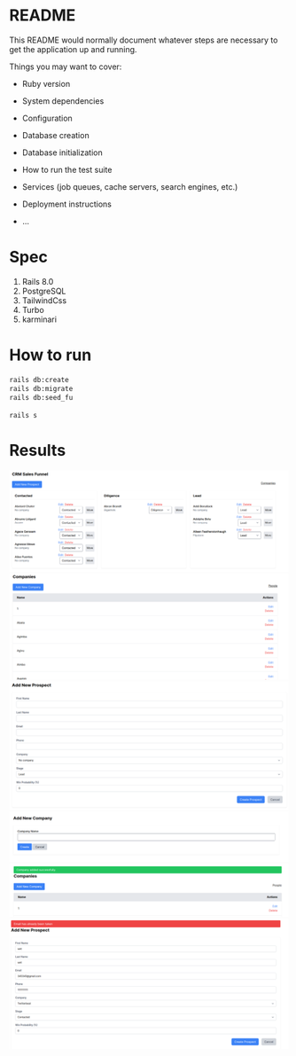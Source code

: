 # README

This README would normally document whatever steps are necessary to get the
application up and running.

Things you may want to cover:

* Ruby version

* System dependencies

* Configuration

* Database creation

* Database initialization

* How to run the test suite

* Services (job queues, cache servers, search engines, etc.)

* Deployment instructions

* ...

# Spec

1. Rails 8.0
2. PostgreSQL
3. TailwindCss
4. Turbo
5. karminari

# How to run

```
rails db:create
rails db:migrate
rails db:seed_fu

rails s
```

# Results

![alt text](image.png)
![alt text](image-1.png)
![alt text](image-2.png)
![alt text](image-3.png)
![alt text](image-4.png)
![alt text](image-5.png)